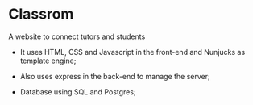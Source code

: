 # Classrom
A website to connect tutors and students
 
- It uses HTML, CSS and Javascript in the front-end and Nunjucks as template engine;

- Also uses express in the back-end to manage the server;

- Database using SQL and Postgres;